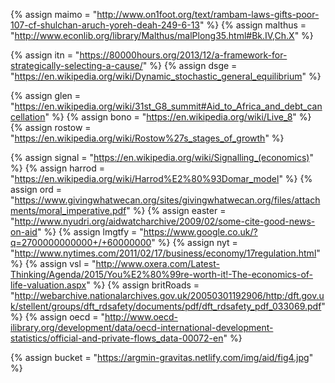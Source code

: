 {%		assign maimo = "http://www.on1foot.org/text/rambam-laws-gifts-poor-107-cf-shulchan-aruch-yoreh-deah-249-6-13"		%}
{%		assign malthus = "http://www.econlib.org/library/Malthus/malPlong35.html#Bk.IV,Ch.X"		%}

{%		assign itn = "https://80000hours.org/2013/12/a-framework-for-strategically-selecting-a-cause/"		%}
{%		assign dsge = "https://en.wikipedia.org/wiki/Dynamic_stochastic_general_equilibrium"		%}

{%		assign glen = "https://en.wikipedia.org/wiki/31st_G8_summit#Aid_to_Africa_and_debt_cancellation"		%}
{%		assign bono = "https://en.wikipedia.org/wiki/Live_8"		%}
{%		assign rostow = "https://en.wikipedia.org/wiki/Rostow%27s_stages_of_growth"			%}

{%		assign signal = "https://en.wikipedia.org/wiki/Signalling_(economics)"			%}
{%		assign harrod = "https://en.wikipedia.org/wiki/Harrod%E2%80%93Domar_model"			%}
{%		assign ord = "https://www.givingwhatwecan.org/sites/givingwhatwecan.org/files/attachments/moral_imperative.pdf"		%}
{%		assign easter = "http://www.nyudri.org/aidwatcharchive/2009/02/some-cite-good-news-on-aid"		%}
{%		assign lmgtfy = "https://www.google.co.uk/?q=2700000000000+/+60000000"		%}
{%		assign nyt = "http://www.nytimes.com/2011/02/17/business/economy/17regulation.html"		%}
{%		assign vsl = "http://www.oxera.com/Latest-Thinking/Agenda/2015/You%E2%80%99re-worth-it!-The-economics-of-life-valuation.aspx"		%}
{%		assign britRoads = "http://webarchive.nationalarchives.gov.uk/20050301192906/http:/dft.gov.uk/stellent/groups/dft_rdsafety/documents/pdf/dft_rdsafety_pdf_033069.pdf"		%}
{%		assign oecd = "http://www.oecd-ilibrary.org/development/data/oecd-international-development-statistics/official-and-private-flows_data-00072-en" %}

{%		assign bucket = "https://argmin-gravitas.netlify.com/img/aid/fig4.jpg"	%}